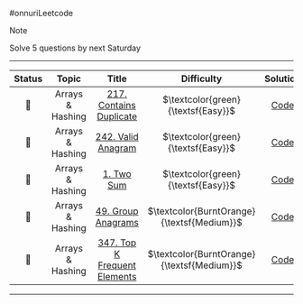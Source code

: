 #onnuriLeetcode
> [!NOTE]
> Solve 5 questions by next Saturday

-------------------------------------------------------------------------------
| Status | Topic | Title | Difficulty | Solution |
| :---: | :---: | :---: | :---: | :---: |
| :black_square_button: | Arrays & Hashing | [217. Contains Duplicate](https://leetcode.com/problems/contains-duplicate/description)|  $\textcolor{green}{\textsf{Easy}}$ | [Code]() |
| :black_square_button: | Arrays & Hashing | [242. Valid Anagram](https://leetcode.com/problems/valid-anagram/description/)| $\textcolor{green}{\textsf{Easy}}$ | [Code]() |
| :black_square_button: | Arrays & Hashing | [1. Two Sum](https://leetcode.com/problems/two-sum/description/)| $\textcolor{green}{\textsf{Easy}}$ | [Code]() |
| :black_square_button: | Arrays & Hashing | [49. Group Anagrams](https://leetcode.com/problems/group-anagrams/description/)| $\textcolor{BurntOrange}{\textsf{Medium}}$ | [Code]() |
| :black_square_button: | Arrays & Hashing | [347. Top K Frequent Elements](https://leetcode.com/problems/top-k-frequent-elements/description/)| $\textcolor{BurntOrange}{\textsf{Medium}}$ | [Code]() |
-------------------------------------------------------------------------------

